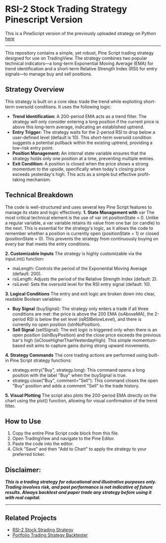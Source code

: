 # RSI-2 Stock Trading Strategy Pinescript Version
This is a PineScript version of the previously uploaded strategy on Python [here](https://github.com/handiko/RSI-2-Stock-Trading-Strategy/blob/main/README.md)

---

This repository contains a simple, yet robust, Pine Script trading strategy designed for use on TradingView. The strategy combines two popular technical indicators—a long-term Exponential Moving Average (EMA) for trend identification and a short-term Relative Strength Index (RSI) for entry signals—to manage buy and sell positions.

## Strategy Overview
This strategy is built on a core idea: trade the trend while exploiting short-term oversold conditions. It uses the following logic:
* **Trend Identification:** A 200-period EMA acts as a trend filter. The strategy will only consider entering a long position if the current price is above this long-term average, indicating an established uptrend.
* **Entry Trigger:** The strategy waits for the 2-period RSI to drop below a user-defined level (default is 10). This short-term oversold condition suggests a potential pullback within the existing uptrend, providing a low-risk entry point.
* **Position Management:** An internal state variable ensures that the strategy holds only one position at a time, preventing multiple entries.
* **Exit Condition:** A position is closed when the price shows a strong momentum to the upside, specifically when today's closing price exceeds yesterday's high. This acts as a simple but effective profit-taking mechanism.

## Technical Breakdown
The code is well-structured and uses several key Pine Script features to manage its state and logic effectively.
**1. State Management with** var
The most critical technical element is the use of var int positionState = 0. Unlike a regular variable, a var variable retains its value from one bar (or candle) to the next. This is essential for the strategy's logic, as it allows the code to remember whether a position is currently open (positionState = 1) or closed (positionState = 0). This prevents the strategy from continuously buying on every bar that meets the entry conditions.

**2. Customizable Inputs**
The strategy is highly customizable via the input.int() function:
* maLength: Controls the period of the Exponential Moving Average (default: 200).
* rsiLength: Adjusts the period of the Relative Strength Index (default: 2).
* rsiLevel: Sets the oversold level for the RSI entry signal (default: 10).

**3. Logical Conditions**
The entry and exit logic are broken down into clear, readable Boolean variables:
* **Buy Signal** (buySignal): The strategy only enters a trade if all three conditions are met: the price is above the 200 EMA (isAboveMA), the 2-period RSI is below the set level (isRSIBelowLevel), and there is currently no open position (isInNoPosition).
* **Sell Signal** (sellSignal): The exit logic is triggered only when there is an open position (isInBuyPosition) and the close price exceeds the previous bar's high (isCloseHigherThanYesterdayHigh). This simple momentum-based exit aims to capture gains during strong upward movements.

**4. Strategy Commands**
The core trading actions are performed using built-in Pine Script strategy functions:
* strategy.entry("Buy", strategy.long): This command opens a long position with the label "Buy" when the buySignal is true.
* strategy.close("Buy", comment="Sell"): This command closes the open "Buy" position and adds a comment "Sell" to the trade history.

**5. Visual Plotting**
The script also plots the 200-period EMA directly on the chart using the plot() function, allowing for visual confirmation of the trend filter.

## How to Use
1. Copy the entire Pine Script code block from this file.
2. Open TradingView and navigate to the Pine Editor.
3. Paste the code into the editor.
4. Click "Save" and then "Add to Chart" to apply the strategy to your preferred ticker.

## Disclaimer: 
**_This is a trading strategy for educational and illustrative purposes only. Trading involves risk, and past performance is not indicative of future results. Always backtest and paper trade any strategy before using it with real capital._**

---

## Related Projects
* [RSI-2 Stock Strading Strategy](https://github.com/handiko/RSI-2-Stock-Trading-Strategy/blob/main/README.md)
* [Portfolio Trading Strategy Backtester](https://github.com/handiko/RSI-2-Portfolio-Trading-Strategy-Backtester/blob/main/README.md)
